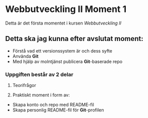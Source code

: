 # Webbutveckling II Moment 1

Detta är det första momentet i kursen _Webbutveckling II_

## Detta ska jag kunna efter avslutat moment:
* Förstå vad ett versionssystem är och dess syfte
* Använda **Git**
* Med hjälp av molntjänst publicera **Git**-baserade repo

### Uppgiften består av 2 delar
1. Teorifrågor

2. Praktiskt moment i form av:
  * Skapa konto och repo med README-fil
  * Skapa personlig README-fil för **Git**-profilen 
